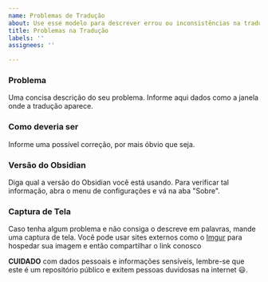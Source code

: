 ```yaml
---
name: Problemas de Tradução
about: Use esse modelo para descrever errou ou inconsistências na tradução
title: Problemas na Tradução
labels: ''
assignees: ''

---
```


### Problema
Uma concisa descrição do seu problema. Informe aqui dados como a janela onde a tradução aparece.

### Como deveria ser
Informe uma possível correção, por mais óbvio que seja.

### Versão do Obsidian
Diga qual a versão do Obsidian você está usando. Para verificar tal informação, abra o menu de configurações e vá na aba "Sobre".

### Captura de Tela
Caso tenha algum problema e não consiga o descreve em palavras, mande uma captura de tela. Você pode usar sites externos como o [Imgur](https://imgur.com/) para hospedar sua imagem e então compartilhar o link conosco

**CUIDADO** com dados pessoais e informações sensíveis, lembre-se que este é um repositório público e exitem pessoas duvidosas na internet :smiley:.
